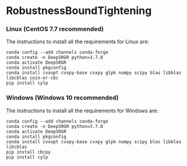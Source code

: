 # RobustnessBoundTightening

### Linux (CentOS 7.7 recommended)
The instructions to install all the requirements for Linux are:
```
conda config --add channels conda-forge
conda create -n DeepSRGR python=3.7.8
conda activate DeepSRGR
conda install pkgconfig
conda install cvxopt cvxpy-base cvxpy glpk numpy scipy blas libblas libcblas coin-or-cbc
pip install cylp
```
### Windows (Windows 10 recommended)
The instructions to install all the requirements for Windows are:
```
conda config --add channels conda-forge
conda create -n DeepSRGR python=3.7.8
conda activate DeepSRGR
conda install pkgconfig
conda install cvxopt cvxpy-base cvxpy glpk numpy scipy blas libblas libcblas
pip install cbcpy
pip install cylp
